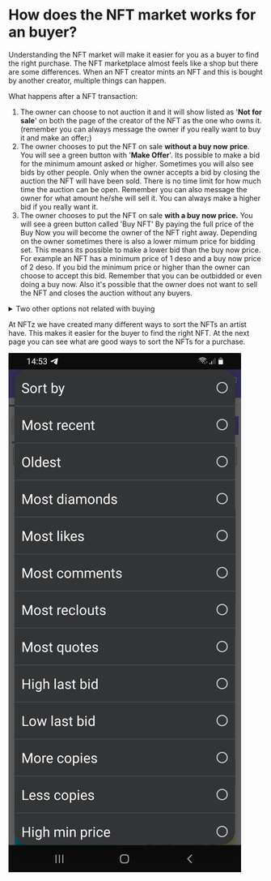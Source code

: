 # How does the NFT market works for an buyer?

Understanding the NFT market will make it easier for you as a buyer to find the right purchase. The NFT marketplace almost feels like a shop but there are some differences. When an NFT creator mints an NFT and this is bought by another creator, multiple things can happen.&#x20;



What happens after a NFT transaction:

1. The owner can choose to not auction it and it will show listed as '**Not for sale**' on both the page of the creator of the NFT as the one who owns it. (remember you can always message the owner if you really want to buy it and make an offer;) &#x20;
2. The owner chooses to put the NFT on sale **without a buy now** **price**.  You will see a green button with '**Make Offer**'. Its possible to make a bid for the minimum amount asked or higher. Sometimes you will also see bids by other people. Only when the owner accepts a bid by closing the auction the NFT will have been sold. There is no time limit for how much time the auction can be open. Remember you can also message the owner for what amount he/she will sell it. You can always make a higher bid if you really want it.  &#x20;
3. The owner chooses to put the NFT on sale **with a buy now price.** You will see a green button called 'Buy NFT' By paying the full price of the Buy Now you will become the owner of the NFT right away. Depending on the owner sometimes there is also a lower mimum price for bidding set. This means its possible to make a lower bid than the buy now price.  For example an NFT has a minimum price of 1 deso and a buy now price of 2 deso. If you bid the minimum price or higher than the owner can choose to accept this bid. Remember that you can be outbidded or even doing a buy now. Also it's possible that the owner does not want to sell the NFT and closes the auction without any buyers.

<details>

<summary>Two other options not related with buying</summary>

4\. The owner chooses to transfer the NFT to another creator. This happens sometimes if creators trade NFTs with each other or want to gift somebody.

5\. The owner chooses to burn the NFT. If this happens the NFT is removed from the blockchain and will be shown as a post instead of an NFT.&#x20;

</details>



At NFTz we have created many different ways to sort the NFTs an artist have. This makes it easier for the buyer to find the right NFT. At the next page you can see what are good ways to sort the NFTs for a purchase.&#x20;

![](../../.gitbook/assets/Sorting.jpg)



